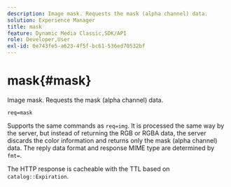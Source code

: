 ```yaml
---
description: Image mask. Requests the mask (alpha channel) data.
solution: Experience Manager
title: mask
feature: Dynamic Media Classic,SDK/API
role: Developer,User
exl-id: 0e743fe5-a623-4f5f-bc61-536ed70532bf
---
```

# mask{#mask}

Image mask. Requests the mask (alpha channel) data.

 `req=mask`

Supports the same commands as `req=img`. It is processed the same way by the server, but instead of returning the RGB or RGBA data, the server discards the color information and returns only the mask (alpha channel) data. The reply data format and response MIME type are determined by `fmt=`.

The HTTP response is cacheable with the TTL based on `catalog::Expiration`.
